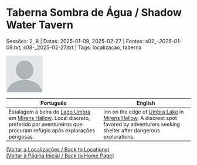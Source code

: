 
# Taberna Sombra de Água / Shadow Water Tavern

Sessões: 2, 8 | Datas: 2025-01-09, 2025-02-27 | Fontes: s02_-_2025-01-09.txt, s08_-_2025-02-27.txt | Tags: localizacao, taberna

![Taberna Sombra de Água](blank.png)

| Português | English |
|-----------|---------|
| Estalagem à beira do [Lago Umbra](lago_umbra.md) em [Mirens Hallow](mirens_hallow.md). Local discreto, preferido por aventureiros que procuram refúgio após explorações perigosas. | Inn on the edge of [Umbra Lake](lago_umbra.md) in [Mirens Hallow](mirens_hallow.md). A discreet spot favored by adventurers seeking shelter after dangerous explorations. |

[(Voltar a Localizações / Back to Locations)](localizacoes.md)  
[(Voltar à Página Inicial / Back to Home Page)](../../home.md)


























